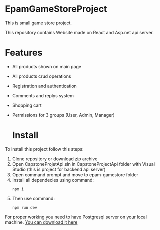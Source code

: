 # EpamGameStoreProject

This is small game store project.

This repository contains Website made on React and Asp.net api server.

# Features

+ All products shown on main page
+ All products crud operations 
+ Registration and authentication
+ Comments and replys system
+ Shopping cart
+ Permissions for 3 groups (User, Admin, Manager)

  # Install

To install this project follow this steps:

1. Clone repository or download zip archive
2. Open CapstoneProjetApi.sln in CapstoneProjectApi folder with Visual Studio (this is project for backend api server)
3. Open command prompt and move to epam-gamestore folder
4. Install all dependecies using command:
   ```text
   npm i
   ```
5. Then use command:
   ```
   npm run dev
   ```
For proper working you need to have Postgresql server on your local machine.
[You can download it here](https://www.postgresql.org/download/)
